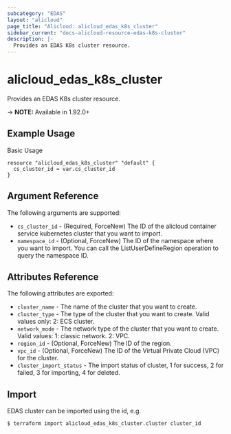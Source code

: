```yaml
---
subcategory: "EDAS"
layout: "alicloud"
page_title: "Alicloud: alicloud_edas_k8s_cluster"
sidebar_current: "docs-alicloud-resource-edas-k8s-cluster"
description: |-
  Provides an EDAS K8s cluster resource.
---
```


# alicloud\_edas\_k8s\_cluster

Provides an EDAS K8s cluster resource.

-> **NOTE:** Available in 1.92.0+

## Example Usage

Basic Usage

```
resource "alicloud_edas_k8s_cluster" "default" {
  cs_cluster_id = var.cs_cluster_id
}

```

## Argument Reference

The following arguments are supported:

* `cs_cluster_id` - (Required, ForceNew) The ID of the alicloud container service kubernetes cluster that you want to import.
* `namespace_id` - (Optional, ForceNew) The ID of the namespace where you want to import. You can call the ListUserDefineRegion operation to query the namespace ID.


## Attributes Reference

The following attributes are exported:

* `cluster_name` - The name of the cluster that you want to create.
* `cluster_type` - The type of the cluster that you want to create. Valid values only: 2: ECS cluster.
* `network_mode` - The network type of the cluster that you want to create. Valid values: 1: classic network. 2: VPC.
* `region_id` - (Optional, ForceNew) The ID of the region.
* `vpc_id` - (Optional, ForceNew) The ID of the Virtual Private Cloud (VPC) for the cluster.
* `cluster_import_status` - The import status of cluster, 1 for success, 2 for failed, 3 for importing, 4 for deleted.

## Import

EDAS cluster can be imported using the id, e.g.

```
$ terraform import alicloud_edas_k8s_cluster.cluster cluster_id
```
